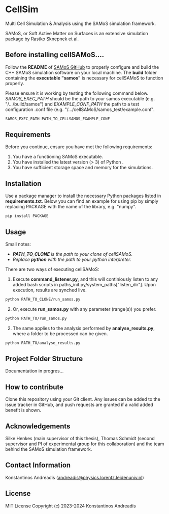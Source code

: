# CellSim

Multi Cell Simulation & Analysis using the SAMoS simulation framework.

SAMoS, or Soft Active Matter on Surfaces is an extensive simulation package by
Rastko Sknepnek et al.

## Before installing cellSAMoS....

Follow the **README** of [SAMoS GitHub](https://github.com/sknepneklab/SAMoS) to properly configure
and build the C++ SAMoS simulation software on your local machine. The **build** folder containing the
**executable "samos"** is necessary for cellSAMoS to function properly.

Please ensure it is working by testing the following command below. _SAMOS_EXEC_PATH_ should be
the path to your samos executable (e.g. "/.../build/samos") and _EXAMPLE_CONF_PATH_ the path to a
test configuration .conf file (e.g. "/.../cellSAMoS/samos_test/example.conf".

```bash
SAMOS_EXEC_PATH PATH_TO_CELLSAMOS_EXAMPLE_CONF
```

## Requirements

Before you continue, ensure you have met the following requirements:

1. You have a functioning SAMoS executable.
2. You have installed the latest version (> 3) of Python .
3. You have sufficient storage space and memory for the simulations.

## Installation

Use a package manager to install the necessary Python packages listed in **requirements.txt**.
Below you can find an example for using pip by simply replacing PACKAGE with the name of the library,
e.g. "numpy".

```bash
pip install PACKAGE
```

## Usage

Small notes:

- _**PATH_TO_CLONE** is the path to your clone of cellSAMoS._
- _Replace **python** with the path to your python interpreter._

There are two ways of executing cellSAMoS:

1. Execute **command_listener.py**, and this will continiously listen to
   any added bash scripts in paths_init.py/system_paths["listen_dir"]. Upon execution, results are synched live.

```bash
python PATH_TO_CLONE/run_samos.py
```

2. Or, execute **run_samos.py** with any parameter (range(s)) you prefer.

```bash
python PATH_TO/run_samos.py
```

2. The same applies to the analysis performed by **analyse_results.py**, where a folder to be processed can be given.

```bash
python PATH_TO/analyse_results.py
```

## Project Folder Structure

Documentation in progres...

## How to contribute

Clone this repository using your Git client. Any issues can be added to the issue tracker in GitHub,
and push requests are granted if a valid added benefit is shown.

## Acknowledgements

Silke Henkes (main supervisor of this thesis), Thomas Schmidt (second supervisor and
PI of experimental group for this collaboration) and the team behind the SAMoS simulation framework.

## Contact Information

Konstantinos Andreadis (andreadis@physics.lorentz.leidenuniv.nl)

## License

MIT License
Copyright (c) 2023-2024 Konstantinos Andreadis